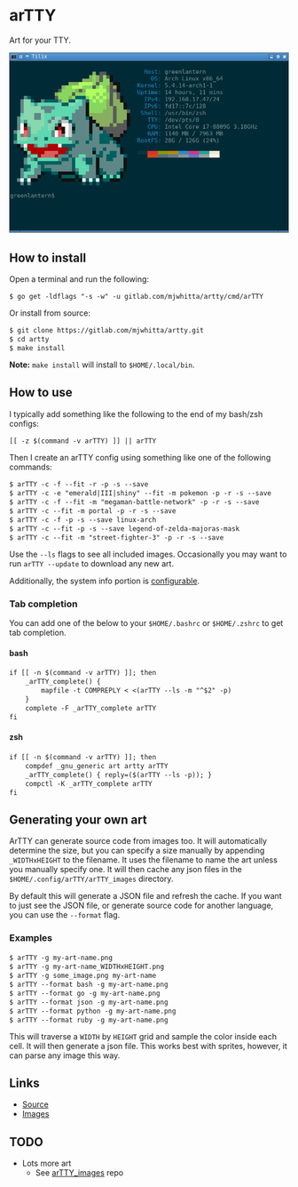 # arTTY

Art for your TTY.

![Screenshot](imgs/screenshot.png)

## How to install

Open a terminal and run the following:

```
$ go get -ldflags "-s -w" -u gitlab.com/mjwhitta/artty/cmd/arTTY
```

Or install from source:

```
$ git clone https://gitlab.com/mjwhitta/artty.git
$ cd artty
$ make install
```

**Note:** `make install` will install to `$HOME/.local/bin`.

## How to use

I typically add something like the following to the end of my bash/zsh
configs:

```
[[ -z $(command -v arTTY) ]] || arTTY
```

Then I create an arTTY config using something like one of the
following commands:

```
$ arTTY -c -f --fit -r -p -s --save
$ arTTY -c -e "emerald|III|shiny" --fit -m pokemon -p -r -s --save
$ arTTY -c -f --fit -m "megaman-battle-network" -p -r -s --save
$ arTTY -c --fit -m portal -p -r -s --save
$ arTTY -c -f -p -s --save linux-arch
$ arTTY -c --fit -p -s --save legend-of-zelda-majoras-mask
$ arTTY -c --fit -m "street-fighter-3" -p -r -s --save
```

Use the `--ls` flags to see all included images. Occasionally you may
want to run `arTTY --update` to download any new art.

Additionally, the system info portion is [configurable][sysinfo].

[sysinfo]: https://gitlab.com/mjwhitta/sysinfo/blob/master/README.md#configuration

### Tab completion

You can add one of the below to your `$HOME/.bashrc` or `$HOME/.zshrc`
to get tab completion.

#### bash

```
if [[ -n $(command -v arTTY) ]]; then
    _arTTY_complete() {
        mapfile -t COMPREPLY < <(arTTY --ls -m "^$2" -p)
    }
    complete -F _arTTY_complete arTTY
fi
```

#### zsh

```
if [[ -n $(command -v arTTY) ]]; then
    compdef _gnu_generic art artty arTTY
    _arTTY_complete() { reply=($(arTTY --ls -p)); }
    compctl -K _arTTY_complete arTTY
fi
```

## Generating your own art

ArTTY can generate source code from images too. It will automatically
determine the size, but you can specify a size manually by appending
`_WIDTHxHEIGHT` to the filename. It uses the filename to name the art
unless you manually specify one. It will then cache any json files in
the `$HOME/.config/arTTY/arTTY_images` directory.

By default this will generate a JSON file and refresh the cache. If
you want to just see the JSON file, or generate source code for
another language, you can use the `--format` flag.

### Examples

```
$ arTTY -g my-art-name.png
$ arTTY -g my-art-name_WIDTHxHEIGHT.png
$ arTTY -g some_image.png my-art-name
$ arTTY --format bash -g my-art-name.png
$ arTTY --format go -g my-art-name.png
$ arTTY --format json -g my-art-name.png
$ arTTY --format python -g my-art-name.png
$ arTTY --format ruby -g my-art-name.png
```

This will traverse a `WIDTH` by `HEIGHT` grid and sample the color
inside each cell. It will then generate a json file. This works best
with sprites, however, it can parse any image this way.

## Links

- [Source](https://gitlab.com/mjwhitta/arTTY)
- [Images](https://gitlab.com/mjwhitta/arTTY_images)

## TODO

- Lots more art
    - See [arTTY_images] repo

[arTTY_images]: https://gitlab.com/mjwhitta/arTTY_images#todo
